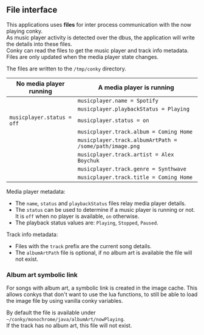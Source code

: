 ## File interface
This applications uses **files** for inter process communication with the now playing conky.  
As music player activity is detected over the dbus, the application will write the details into these files.  
Conky can read the files to get the music player and track info metadata.  
Files are only updated when the media player state changes.

The files are written to the `/tmp/conky` directory.

| No media player running    | A media player is running                               |
|----------------------------|---------------------------------------------------------|
|                            | `musicplayer.name = Spotify`                            |
|                            | `musicplayer.playbackStatus = Playing`                  |
| `musicplayer.status = off` | `musicplayer.status = on`                               |
|                            | `musicplayer.track.album = Coming Home`                 |
|                            | `musicplayer.track.albumArtPath = /some/path/image.png` |
|                            | `musicplayer.track.artist = Alex Boychuk`               |
|                            | `musicplayer.track.genre = Synthwave`                   |
|                            | `musicplayer.track.title = Coming Home`                 |

Media player metadata:

- The `name`, `status` and `playbackStatus` files relay media player details.
- The `status` can be used to determine if a music player is running or not.  
  It is `off` when no player is available, `on` otherwise.
- The playback status values are: `Playing`, `Stopped`, `Paused`.

Track info metadata:

- Files with the `track` prefix are the current song details.
- The `albumArtPath` file is optional, if no album art is available the file will not exist.

### Album art symbolic link
For songs with album art, a symbolic link is created in the image cache.  This allows conkys that don't want to use the
lua functions, to still be able to load the image file by using vanilla conky variables.

By default the file is available under `~/conky/monochrome/java/albumArt/nowPlaying`.  
If the track has no album art, this file will not exist.